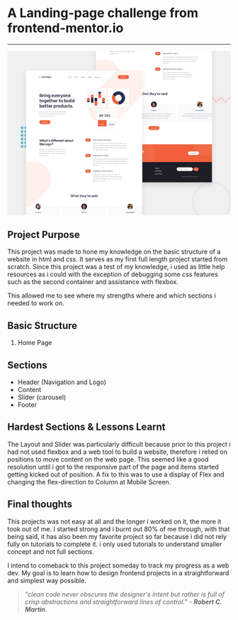# A Landing-page challenge from frontend-mentor.io
---
![Design preview for the Manage landing page coding challenge](./design/desktop-preview.jpg)

## Project Purpose

This project was made to hone my knowledge on the basic structure of a website in html and css. It serves as my first full length project started from scratch. Since this project was a test of my knowledge, i used as little help resources as i could with the exception of debugging some css features such as the second container and assistance with flexbox.

This allowed me to see where my strengths where and which sections i needed to work on.


## Basic Structure
1. Home Page

## Sections

* Header (Navigation and Logo)
* Content
* Slider (carousel)
* Footer

## Hardest Sections & Lessons Learnt

The Layout and Slider was particularly difficult because prior to this project i had not used flexbox and a web tool to build a website, therefore i relied on positions to move content on the web page. This seemed like a good resolution until i got to the responsive part of the page and items started getting kicked out of position. A fix to this was to use a display of Flex and changing the flex-direction to Column at Mobile Screen.

## Final thoughts

This projects was not easy at all and the longer i worked on it, the more it took out of me. I started strong and i burnt out 80% of me through, with that being said, it has also been my favorite project so far because i did not rely fully on tutorials to complete it. i only used tutorials to understand smaller concept and not full sections.

I intend to comeback to this project someday to track my progress as a web dev. My goal is to learn how to design frontend projects in a straightforward and simplest way possible. 

> *"clean code never obscures the designer's intent but rather is full of crisp abstractions and straightforward lines of control."* - ***Robert C. Martin***.



